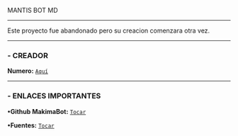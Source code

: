 MANTIS BOT MD 

</Details>

---

Este proyecto fue abandonado pero su creacion comenzara otra vez.

</Details>

---

### - CREADOR 

**Numero:** [`Aquí`](https://wa.me/18293142989)

</Details>

---

### - ENLACES IMPORTANTES

**•Github MakimaBot:** [`Tocar`](https://github.com/mantis-has/Makima)

**•Fuentes:** [`Tocar`](https://toshteam.com/Comandos)
